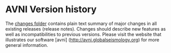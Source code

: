 # AVNI Version history

The [changes folder](changes) contains plain text summary of major changes in all existing releases (release notes). Changes should describe new features as well as incompatibilities to previous versions. Please visit the website that illustrates our software [avni]
(http://avni.globalseismology.org) for more general information.